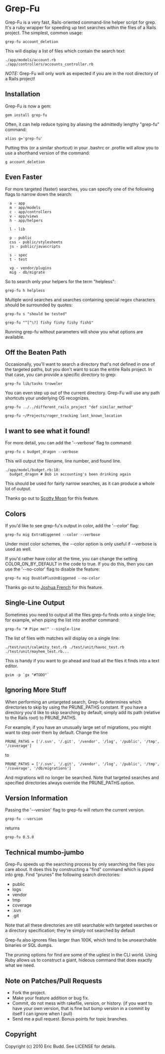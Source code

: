 Grep-Fu
=======

Grep-Fu is a very fast, Rails-oriented command-line helper script for grep.  It's a ruby wrapper for speeding up text searches within the files of a Rails project.  The simplest, common usage:

    grep-fu account_deletion

This will display a list of files which contain the search text:

    ./app/models/account.rb
    ./app/controllers/accounts_controller.rb

*NOTE:* Grep-Fu will only work as expected if you are in the root directory of a Rails project!

Installation
------------

Grep-Fu is now a gem:

    gem install grep-fu

Often, it can help reduce typing by aliasing the admittedly lengthy "grep-fu" command:

    alias g='grep-fu'

Putting this (or a similar shortcut) in your .bashrc or .profile will allow you to use a shorthand version of the command:

    g account_deletion

Even Faster
-----------

For more targeted (faster) searches, you can specify one of the following flags to narrow down the search:

      a - app
      m - app/models
      c - app/controllers
      v - app/views
      h - app/helpers

      l - lib

      p - public
      css - public/stylesheets
      js - public/javascripts

      s - spec
      t - test

      vp - vendor/plugins
      mig - db/migrate

So to search only your helpers for the term "helpless":

    grep-fu h helpless

Multiple word searches and searches containing special regex characters should be surrounded by quotes:

    grep-fu s "should be tested"

    grep-fu "^[^\?] fishy fishy fishy fish$"

Running grep-fu without parameters will show you what options are available.

Off the Beaten Path
----------------------------

Occasionally, you'll want to search a directory that's not defined in one of the targeted paths, but you don't want to scan the entire Rails project.  In that case, you can provide a specific directory to grep:

    grep-fu lib/tasks troweler

You can even step up out of the current directory.  Grep-Fu will use any path shortcuts your underlying OS recognizes.

    grep-fu ../../different_rails_project "def similar_method"

    grep-fu ~/Projects/roger_tracking last_known_location

I want to see what it found!
----------------------------

For more detail, you can add the '--verbose' flag to command:

    grep-fu c budget_dragon --verbose

This will output the filename, line number, and found line.

    ./app/model/budget.rb:18:
      budget_dragon # Bob in accounting's been drinking again

This should be used for fairly narrow searches, as it can produce a whole lot of output.

Thanks go out to [Scotty Moon](http://github.com/scottymoon) for this feature.

Colors
------

If you'd like to see grep-fu's output in color, add the '--color' flag:

    grep-fu mig ExtraBiggened --color --verbose

Under most color schemes, the --color option is only useful if --verbose is used as well.

If you'd rather have color all the time, you can change the setting COLOR_ON_BY_DEFAULT in the code to true.  If you do this, then you can use the '--no-color' flag to disable the feature:

    grep-fu mig DoublePlusUnBiggened --no-color

Thanks go out to [Joshua French](http://github.com/osake) for this feature.

Single-Line Output
------------------

Sometimes you need to output all the files grep-fu finds onto a single line; for example, when piping the list into another command:

    grep-fu "# Pipe me!" --single-line

The list of files with matches will display on a single line:

    ./test/unit/calamity_test.rb ./test/unit/havoc_test.rb ./test/unit/mayhem_test.rb...

This is handy if you want to go ahead and load all the files it finds into a text editor.

    gvim -p `gx "#TODO"`

Ignoring More Stuff
---------------------

When performing an untargeted search, Grep-fu determines which directories to skip by using the PRUNE_PATHS constant.  If you have a directory you'd like to skip searching by default, simply add its path (relative to the Rails root) to PRUNE_PATHS.

For example, if you have an unusually large set of migrations, you might want to step over them by default.  Change the line

    PRUNE_PATHS = ['/.svn', '/.git', '/vendor', '/log', '/public', '/tmp', '/coverage']

to

    PRUNE_PATHS = ['/.svn', '/.git', '/vendor', '/log', '/public', '/tmp', '/coverage', '/db/migrations']

And migrations will no longer be searched.  Note that targeted searches and specified directories always override the PRUNE_PATHS option.

Version Information
-------------------

Passing the '--version' flag to grep-fu will return the current version.

    grep-fu --version

returns

    grep-fu 0.5.0

Technical mumbo-jumbo
---------------------

Grep-Fu speeds up the searching process by only searching the files you care about.  It does this by constructing a "find" command which is piped into grep.  Find "prunes" the following search directories:

 * public
 * logs
 * vendor
 * tmp
 * coverage
 * .svn
 * .git

Note that all these directories are still searchable with targeted searches or a directory specification; they're simply not searched by default

Grep-fu also ignores files larger than 100K, which tend to be unsearchable binaries or SQL dumps.

The pruning options for find are some of the ugliest in the CLI world.  Using Ruby allows us to construct a giant, hideous command that does exactly what we need.

Note on Patches/Pull Requests
-----------------------------

* Fork the project.
* Make your feature addition or bug fix.
* Commit, do not mess with rakefile, version, or history.
  (if you want to have your own version, that is fine but bump version in a commit by itself I can ignore when I pull)
* Send me a pull request. Bonus points for topic branches.

Copyright
---------

Copyright (c) 2010 Eric Budd. See LICENSE for details.
